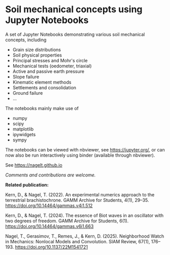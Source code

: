 # Soil mechanical concepts using Jupyter Notebooks

A set of Jupyter Notebooks demonstrating various soil mechanical concepts, including

- Grain size distributions
- Soil physical properties
- Principal stresses and Mohr's circle
- Mechanical tests (oedometer, triaxial)
- Active and passive earth pressure
- Slope failure
- Kinematic element methods
- Settlements and consolidation
- Ground failure
- ...


The notebooks mainly make use of

- numpy
- scipy
- matplotlib
- ipywidgets
- sympy

The notebooks can be viewed with nbviewer, see https://jupyter.org/, or can now also be run interactively using binder (available through nbviewer).

See https://nagelt.github.io

*Comments and contributions are welcome.*

**Related publication:**

Kern, D., & Nagel, T. (2022). An experimental numerics approach to the terrestrial brachistochrone. GAMM Archive for Students, 4(1), 29–35. https://doi.org/10.14464/gammas.v4i1.512

Kern, D., & Nagel, T. (2024). The essence of Biot waves in an oscillator with two degrees of freedom. GAMM Archive for Students, 6(1). https://doi.org/10.14464/gammas.v6i1.663

Nagel, T., Gerasimov, T., Remes, J., & Kern, D. (2025). Neighborhood Watch in Mechanics: Nonlocal Models and Convolution. SIAM Review, 67(1), 176–193. https://doi.org/10.1137/22M1541721
